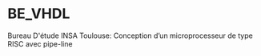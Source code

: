 # BE_VHDL
Bureau D'étude INSA Toulouse: Conception d’un microprocesseur de type RISC avec pipe-line
